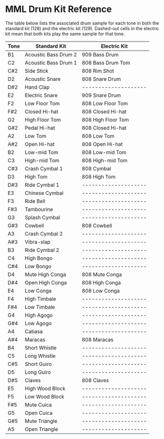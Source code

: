 # MML Drum Kit Reference #

The table below lists the associated drum sample for each tone
in both the standard kit (128) and the electric kit (129).
Dashed-out cells in the electric kit mean that both kits play
the same sample for that tone.

| Tone |    Standard Kit    |    Electric Kit    |
|------|--------------------|--------------------|
|B1    |Acoustic Bass Drum 2|909 Bass Drum       |
|C2    |Acoustic Bass Drum 1|808 Bass Drum Tom   |
|C#2   |Side Stick          |808 Rim Shot        |
|D2    |Acoustic Snare      |808 Snare Drum      |
|D#2   |Hand Clap           |--------------------|
|E2    |Electric Snare      |909 Snare Drum      |
|F2    |Low Floor Tom       |808 Low Floor Tom   |
|F#2   |Closed Hi-hat       |808 Closed Hi-hat   |
|G2    |High Floor Tom      |808 High Floor Tom  |
|G#2   |Pedal Hi-hat        |808 Closed Hi-hat   |
|A2    |Low Tom             |808 Low Tom         |
|A#2   |Open Hi-hat         |808 Open Hi-hat     |
|B2    |Low-mid Tom         |808 Low-mid Tom     |
|C3    |High-mid Tom        |808 High-mid Tom    |
|C#3   |Crash Cymbal 1      |808 Cymbal          |
|D3    |High Tom            |808 High Tom        |
|D#3   |Ride Cymbal 1       |--------------------|
|E3    |Chinese Cymbal      |--------------------|
|F3    |Ride Bell           |--------------------|
|F#3   |Tambourine          |--------------------|
|G3    |Splash Cymbal       |--------------------|
|G#3   |Cowbell             |808 Cowbell         |
|A3    |Crash Cymbal 2      |--------------------|
|A#3   |Vibra-slap          |--------------------|
|B3    |Ride Cymbal 2       |--------------------|
|C4    |High Bongo          |--------------------|
|C#4   |Low Bongo           |--------------------|
|D4    |Mute High Conga     |808 Mute Conga      |
|D#4   |Open High Conga     |808 High Conga      |
|E4    |Low Conga           |808 Low Conga       |
|F4    |High Timbale        |--------------------|
|F#4   |Low Timbale         |--------------------|
|G4    |High Agogo          |--------------------|
|G#4   |Low Agogo           |--------------------|
|A4    |Cabasa              |--------------------|
|A#4   |Maracas             |808 Maracas         |
|B4    |Short Whistle       |--------------------|
|C5    |Long Whistle        |--------------------|
|C#5   |Short Guiro         |--------------------|
|D5    |Long Guiro          |--------------------|
|D#5   |Claves              |808 Claves          |
|E5    |High Wood Block     |--------------------|
|F5    |Low Wood Block      |--------------------|
|F#5   |Mute Cuica          |--------------------|
|G5    |Open Cuica          |--------------------|
|G#5   |Mute Triangle       |--------------------|
|A5    |Open Triangle       |--------------------|
